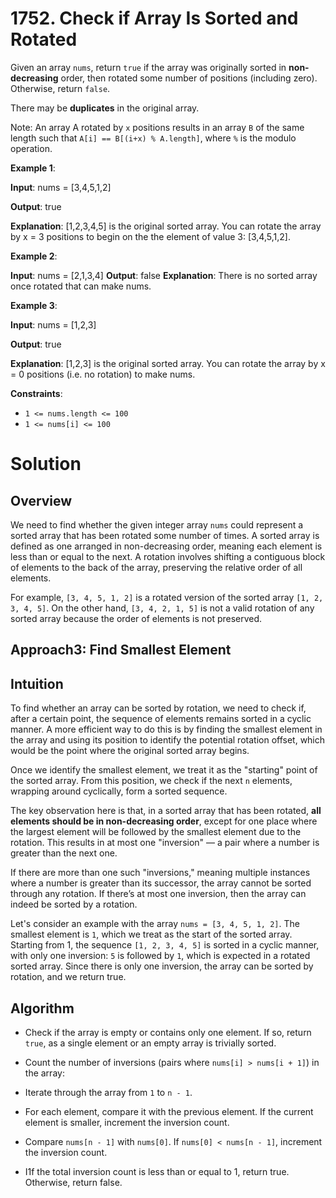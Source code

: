 <!-- @leetcode -->

# 1752. Check if Array Is Sorted and Rotated

Given an array `nums`, return `true` if the array was originally sorted in **non-decreasing** order, then rotated some number of positions (including zero). Otherwise, return `false`.

There may be **duplicates** in the original array.

Note: An array A rotated by `x` positions results in an array `B` of the same length such that `A[i] == B[(i+x) % A.length]`, where `%` is the modulo operation.

**Example 1**:

**Input**: nums = [3,4,5,1,2]

**Output**: true

**Explanation**: [1,2,3,4,5] is the original sorted array.
You can rotate the array by x = 3 positions to begin on the the element of value 3: [3,4,5,1,2].

**Example 2**:

**Input**: nums = [2,1,3,4]
**Output**: false
**Explanation**: There is no sorted array once rotated that can make nums.

**Example 3**:

**Input**: nums = [1,2,3]

**Output**: true

**Explanation**: [1,2,3] is the original sorted array.
You can rotate the array by x = 0 positions (i.e. no rotation) to make nums.

**Constraints**:

- `1 <= nums.length <= 100`
- `1 <= nums[i] <= 100`

# Solution

## Overview

We need to find whether the given integer array `nums` could represent a sorted array that has been rotated some number of times. A sorted array is defined as one arranged in non-decreasing order, meaning each element is less than or equal to the next. A rotation involves shifting a contiguous block of elements to the back of the array, preserving the relative order of all elements.

For example, `[3, 4, 5, 1, 2]` is a rotated version of the sorted array `[1, 2, 3, 4, 5]`. On the other hand, `[3, 4, 2, 1, 5]` is not a valid rotation of any sorted array because the order of elements is not preserved.

## Approach3: Find Smallest Element

## Intuition

To find whether an array can be sorted by rotation, we need to check if, after a certain point, the sequence of elements remains sorted in a cyclic manner. A more efficient way to do this is by finding the smallest element in the array and using its position to identify the potential rotation offset, which would be the point where the original sorted array begins.

Once we identify the smallest element, we treat it as the "starting" point of the sorted array. From this position, we check if the next `n` elements, wrapping around cyclically, form a sorted sequence.

The key observation here is that, in a sorted array that has been rotated, **all elements should be in non-decreasing order**, except for one place where the largest element will be followed by the smallest element due to the rotation. This results in at most one "inversion" — a pair where a number is greater than the next one.

If there are more than one such "inversions," meaning multiple instances where a number is greater than its successor, the array cannot be sorted through any rotation. If there’s at most one inversion, then the array can indeed be sorted by a rotation.

Let's consider an example with the array `nums = [3, 4, 5, 1, 2]`. The smallest element is `1`, which we treat as the start of the sorted array. Starting from 1, the sequence `[1, 2, 3, 4, 5]` is sorted in a cyclic manner, with only one inversion: `5` is followed by `1`, which is expected in a rotated sorted array. Since there is only one inversion, the array can be sorted by rotation, and we return true.

## Algorithm

- Check if the array is empty or contains only one element. If so, return `true`, as a single element or an empty array is trivially sorted.

- Count the number of inversions (pairs where `nums[i] > nums[i + 1]`) in the array:

- Iterate through the array from `1` to `n - 1`.

- For each element, compare it with the previous element. If the current element is smaller, increment the inversion count.

- Compare `nums[n - 1]` with `nums[0]`. If `nums[0] < nums[n - 1]`, increment the inversion count.

- I1f the total inversion count is less than or equal to 1, return true. Otherwise, return false.
